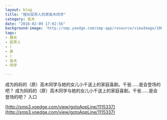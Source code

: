 ```yaml
---
layout: blog
title: "擅长捉弄人的原高木同学"
category: 高木
date: "2018-02-09 17:02:56"
background-image: 'http://smp.yoedge.com/smp-app/resource/viewImage/1003966appline.png'
tags:
- 擅长
- 捉弄人
- (
- 原
- )
- 高木
- 同学

---
```

成为妈妈的（原）高木同学与她的女儿小千送上的家庭喜剧。千爸……是会登场的吧？
成为妈妈的（原）高木同学与她的女儿小千送上的家庭喜剧。千爸……是会登场的吧？
入口

[http://smp3.yoedge.com/view/gotoAppLine/1115337](http://smp3.yoedge.com/view/gotoAppLine/1115337)

        
